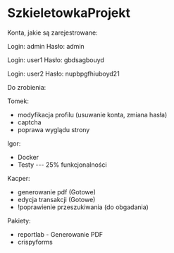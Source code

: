 # SzkieletowkaProjekt

Konta, jakie są zarejestrowane:

Login: admin
Hasło: admin

Login: user1
Hasło: gbdsagbouyd

Login: user2
Hasło: nupbpgfhiuboyd21


Do zrobienia:

Tomek:
- modyfikacja profilu (usuwanie konta, zmiana hasła)
- captcha
- poprawa wyglądu strony

Igor:
- Docker
- Testy --- 25% funkcjonalności

Kacper:
- generowanie pdf (Gotowe)
- edycja transakcji (Gotowe)
- !poprawienie przeszukiwania (do obgadania)

Pakiety:
- reportlab - Generowanie PDF
- crispyforms
